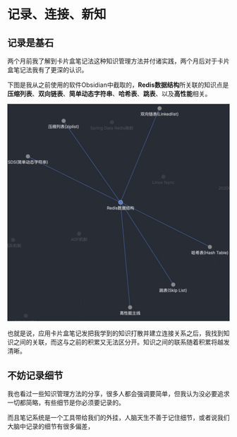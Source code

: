 # 记录、连接、新知

## 记录是基石

两个月前我了解到卡片盒笔记法这种知识管理方法并付诸实践，两个月后对于卡片盒笔记法我有了更深的认识。

下图是我从之前使用的软件Obsidian中截取的，**Redis数据结构**所关联的知识点是**压缩列表**、**双向链表**、**简单动态字符串**、**哈希表**、**跳表**、以及**高性能**相关。

![redis数据结构](images/redis-data-struct.jpg)

也就是说，应用卡片盒笔记发把我学到的知识打散并建立连接关系之后，我找到知识之间的关联，而这与之前的积累又无法区分开。知识之间的联系随着积累将越发清晰。

## 不妨记录细节

我也看过一些知识管理方法的分享，很多人都会强调要简单，但我认为没必要追求一切都简略，有些细节是你必须要记录的。

而且笔记系统是一个工具带给我们的外挂，人脑天生不善于记住细节，或者说我们大脑中记录的细节有很多偏差，

